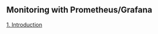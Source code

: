 ## Monitoring with Prometheus/Grafana

[1. Introduction](https://github.com/vottri/Prometheus-Grafana-Basic-Notes/blob/main/1.Introduction.md)

